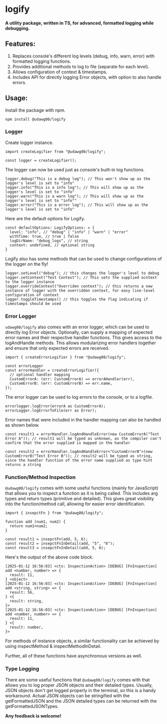 # logify

**A utility package, written in TS, for advanced, formatted logging while debugging.**

## Features:

1. Replaces console's different log levels (debug, info, warn, error) with formatted logging functions.
2. Provides additional methods to log to file (separate for each level).
3. Allows configuration of context & timestamps.
4. Includes API for directly logging Error objects, with option to also handle errors.

## Usage:

Install the package with npm.

```npm install @udawg00/logify```

### Logger


Create logger instance.

```
import createLogifier from "@udawg00/logify";

const logger = createLogifier();
```

The logger can now be used just as console's built-in log functions.

```
logger.debug("This is a debug log"); // This won't show up as the logger's level is set to "info"
logger.info("This is a info log"); // This will show up as the logger's level is set to "info"
logger.warn("This is a warn log"); // This will show up as the logger's level is set to "info""
logger.error("This is a error log"); // This will show up as the logger's level is set to "info"
```

Here are the default options for Logify.
```
const defaultOptions: LogifyOptions: = {
  level: "info", // "debug" | "info" | "warn" | "error"
  withTime: true, // true | false
  logDirName: "debug_logs", // string
  context: undefined, // optional string
}
```

Logify also has some methods that can be used to change configurations of the logger on the fly!

```
logger.setLevel("debug"); // this changes the logger's level to debug
logger.setContext("Test Context"); // This sets the supplied ocntext to the logger instance
logger.overrideContext("Overriden context"); // this returns a new instance of logger with the overridden context, for easy line-level configuration of context
logger.toggleTimestamps() // this toggles the flag indicating if timestamps should be used
```

### Error Logger

```udawg00/logify``` also comes with an error logger, which can be used to directly log Error objects. Optionally, can supply a mapping of expected error names and their respective handler functions. This gives access to the logAndHandle methods. This allows modularizing error handlers together and ensure that only expected errors are received.


```
import { createErrorLogifier } from "@udawg00/logify";

const errorLogger
const errorHandler = createErrorLogifier({
  // optional handler mapping
  CustomErrorA: (err: CustomErrorA) => errorAHandler(err),
  CustomErrorB: (err: CustomErrorB) => err.name,
});
```

The error logger can be used to log errors to the console, or to a logfile.

```
errorlogger.logError(errorA as CustomErrorA);
errorLogger.logErrorToFile(err as Error);
```

Error names that were included in the handler mapping can also be handled as shown below.

```
const result1 = errorHandler.logAndHandleError(new CustomErrorA("Test Error A")); // result1 will be typed as unknown, as the compiler can't confirm that the error supplied is mapped in the handler

const result2 = errorHandler.logAndHandleError<"CustomErrorB">(new CustomErrorB("Test Error B")); // result2 will be typed as string, since the handler function of the error name supplied as type hint returns a string
```


### Function/Method Inspection

```@udawg00/logify``` comes with some useful functions (mainly for JavaScript) that allows you to inspect a function as it is being called. This includes arg types and return types (primitive and detailed). This gives great visibility into the function/method call, allowing for easier error identification.

```
import { insepctFn } from "@udawg00/logify";

function add (num1, num2) {
  return num1+num2;
}

const result1 = insepctFn(add, 5, 6);
const result2 = insepctFnInDetail(add, "5", "6");
const result3 = insepctFnInDetail(add, 5, 6);
```

Here's the output of the above code block.

```
[2025-01-12 16:56:03] <ctx: InspectionAction> [DEBUG] [FnInspection] add <number, number> => {
  result: 11,
} <object>
[2025-01-12 16:56:03] <ctx: InspectionAction> [DEBUG] [FnInspection] add <string, string> => {
  result: 56,
} <{
  result: string,
}>
[2025-01-12 16:56:03] <ctx: InspectionAction> [DEBUG] [FnInspection] add <number, number> => {
  result: 11,
} <{
  result: number,
}>
```

For methods of instance objects, a similar functionality can be achieved by using inspectMethod & inspectMethodInDetail.

Further, all of these functions have asynchronous versions as well.

### Type Logging

There are some useful functions that ```@udawg00/logify``` comes with that allows you to log proper JSON objects and their detailed types. Usually, JSON objects don't get logged properly in the terminal, so this is a handy workaround. Actual JSON objects can be stringified with the getFormattedJSON and the JSON detailed types can be returned with the getFormattedJSONTypes.


**Any feedback is welcome!**



